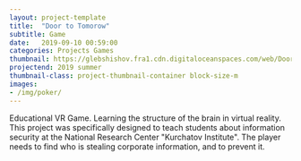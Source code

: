 ```yaml
---
layout: project-template
title:  "Door to Tomorow"
subtitle: Game
date:   2019-09-10 00:59:00
categories: Projects Games
thumbnail: https://glebshishov.fra1.cdn.digitaloceanspaces.com/web/Door-to-Tomorow/Door-to-Tomorow-thumbnail.png
projectend: 2019 summer
thumbnail-class: project-thumbnail-container block-size-m
images:
- /img/poker/
---
```

Educational VR Game. Learning the structure of the brain in virtual reality.
This project was specifically designed to teach students about information security at the National Research Center "Kurchatov Institute".
The player needs to find who is stealing corporate information, and to prevent it.
